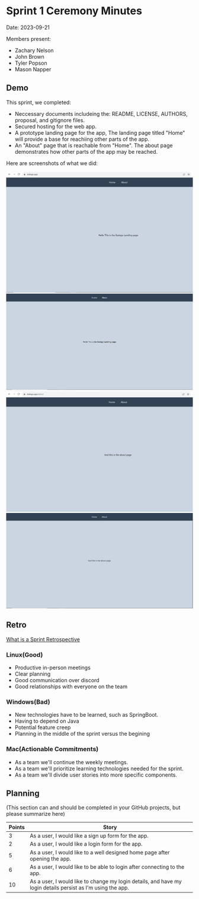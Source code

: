 # Sprint 1 Ceremony Minutes
  
Date: 2023-09-21

Members present:

* Zachary Nelson
* John Brown
* Tyler Popson
* Mason Napper
  
## Demo

This sprint, we completed:

* Neccessary documents includeing the: README, LICENSE, AUTHORS, proposal, and gitignore files.
* Secured hosting for the web app.
* A prototype landing page for the app, The landing page titled "Home" will provide a base for reachiing other parts of the app. 
* An "About" page that is reachable from "Home". The about page demonstrates how other parts of the app may be reached.

Here are screenshots of what we did:

![Home page](doc/images/Home1.PNG)
![Landing page](/doc/images/Home2.png?raw=true)
![About](/doc/images/About1.png?raw=true)
![Reaching the about page](/doc/images/About2.png?raw=true)

## Retro

[What is a Sprint Retrospective](https://www.scrum.org/resources/what-is-a-sprint-retrospective)

### Linux(Good)

* Productive in-person meetings
* Clear planning
* Good communication over discord
* Good relationships with everyone on the team

### Windows(Bad)

* New technologies have to be learned, such as SpringBoot.
* Having to depend on Java
* Potential feature creep
* Planning in the middle of the sprint versus the begining

### Mac(Actionable Commitments)


* As a team we'll continue the weekly meetings.
* As a team we'll prioritize learning technologies needed for the sprint.
* As a team we'll divide user stories into more specific components.

## Planning

(This section can and should be completed in your GitHub projects, but please summarize here)

Points | Story
-------|--------
3      | As a user, I would like a sign up form for the app.
2      | As a user, I would like a login form for the app.
5      | As a user, I would like to a well designed home page after opening the app.
6      | As a user, I would like to be able to login after connecting to the app.
10      | As a user, I would like to change my login details, and have my login details persist as I'm using the app.

